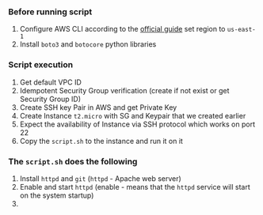 ### Before running script

1. Configure AWS CLI according to the [official guide](https://docs.aws.amazon.com/cli/latest/userguide/install-cliv2.html) set region to `us-east-1`
3. Install `boto3` and `botocore` python libraries

### Script execution

1. Get default VPC ID
2. Idempotent Security Group verification (create if not exist or get Security Group ID)
3. Create SSH key Pair in AWS and get Private Key
4. Create Instance `t2.micro` with SG and Keypair that we created earlier
5. Expect the availability of Instance via SSH protocol which works on port 22
6. Copy the `script.sh` to the instance and run it on it

### The `script.sh` does the following

1. Install `httpd` and `git` (`httpd` - Apache web server)
2. Enable and start `httpd` (enable - means that the `httpd` service will start  on the system startup)
3. 

